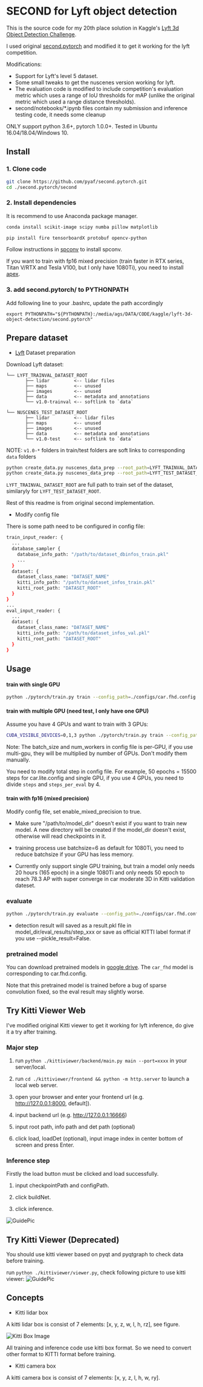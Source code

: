 # SECOND for Lyft object detection

This is the source code for my 20th place solution in Kaggle's [Lyft 3d Object Detection Challenge](https://www.kaggle.com/c/3d-object-detection-for-autonomous-vehicles/).

I used original [second.pytorch](https://github.com/traveller59/second.pytorch) and modified it to get it working for the lyft competition.

Modifications:

* Support for Lyft's level 5 dataset.
* Some small tweaks to get the nuscenes version working for lyft.
* The evaluation code is modified to include competition's evaluation metric which uses a range of IoU thresholds for mAP (unlike the original metric which used a range distance thresholds).
* second/notebooks/*.ipynb files contain my submission and inference testing code, it needs some cleanup

ONLY support python 3.6+, pytorch 1.0.0+. Tested in Ubuntu 16.04/18.04/Windows 10.

## Install

### 1. Clone code

```bash
git clone https://github.com/pyaf/second.pytorch.git
cd ./second.pytorch/second
```

### 2. Install dependencies

It is recommend to use Anaconda package manager.

```bash
conda install scikit-image scipy numba pillow matplotlib
```

```bash
pip install fire tensorboardX protobuf opencv-python
```

Follow instructions in [spconv](https://github.com/traveller59/spconv) to install spconv.

If you want to train with fp16 mixed precision (train faster in RTX series, Titan V/RTX and Tesla V100, but I only have 1080Ti), you need to install [apex](https://github.com/NVIDIA/apex).

### 3. add second.pytorch/ to PYTHONPATH

Add following line to your .bashrc, update the path accordingly

`export PYTHONPATH="${PYTHONPATH}:/media/ags/DATA/CODE/kaggle/lyft-3d-object-detection/second.pytorch"`

## Prepare dataset

* [Lyft]() Dataset preparation

Download Lyft dataset:

```plain
└── LYFT_TRAINVAL_DATASET_ROOT
       ├── lidar         <-- lidar files
       ├── maps          <-- unused
       ├── images        <-- unused
       ├── data          <-- metadata and annotations
       └── v1.0-trainval <-- softlink to `data`

└── NUSCENES_TEST_DATASET_ROOT
       ├── lidar         <-- lidar files
       ├── maps          <-- unused
       ├── images        <-- unused
       ├── data          <-- metadata and annotations
       └── v1.0-test     <-- softlink to `data`
```

NOTE: `v1.0-*` folders in train/test folders are soft links to corresponding `data` folders

```bash
python create_data.py nuscenes_data_prep --root_path=LYFT_TRAINVAL_DATASET_ROOT  --version="v1.0-trainval" --dataset_name="NuScenesDataset" --max_sweeps=10
python create_data.py nuscenes_data_prep --root_path=LYFT_TEST_DATASET_ROOT  --version="v1.0-test" --dataset_name="NuScenesDataset" --max_sweeps=10
```

`LYFT_TRAINVAL_DATASET_ROOT` are full path to train set of the dataset, similaryly for `LYFT_TEST_DATASET_ROOT`.


Rest of this readme is from original second implementation.

* Modify config file

There is some path need to be configured in config file:

```bash
train_input_reader: {
  ...
  database_sampler {
    database_info_path: "/path/to/dataset_dbinfos_train.pkl"
    ...
  }
  dataset: {
    dataset_class_name: "DATASET_NAME"
    kitti_info_path: "/path/to/dataset_infos_train.pkl"
    kitti_root_path: "DATASET_ROOT"
  }
}
...
eval_input_reader: {
  ...
  dataset: {
    dataset_class_name: "DATASET_NAME"
    kitti_info_path: "/path/to/dataset_infos_val.pkl"
    kitti_root_path: "DATASET_ROOT"
  }
}
```

## Usage

#### train with single GPU

```bash
python ./pytorch/train.py train --config_path=./configs/car.fhd.config --model_dir=/path/to/model_dir
```

#### train with multiple GPU (need test, I only have one GPU)

Assume you have 4 GPUs and want to train with 3 GPUs:

```bash
CUDA_VISIBLE_DEVICES=0,1,3 python ./pytorch/train.py train --config_path=./configs/car.fhd.config --model_dir=/path/to/model_dir --multi_gpu=True
```

Note: The batch_size and num_workers in config file is per-GPU, if you use multi-gpu, they will be multiplied by number of GPUs. Don't modify them manually.

You need to modify total step in config file. For example, 50 epochs = 15500 steps for car.lite.config and single GPU, if you use 4 GPUs, you need to divide ```steps``` and ```steps_per_eval``` by 4.

#### train with fp16 (mixed precision)

Modify config file, set enable_mixed_precision to true.

* Make sure "/path/to/model_dir" doesn't exist if you want to train new model. A new directory will be created if the model_dir doesn't exist, otherwise will read checkpoints in it.

* training process use batchsize=6 as default for 1080Ti, you need to reduce batchsize if your GPU has less memory.

* Currently only support single GPU training, but train a model only needs 20 hours (165 epoch) in a single 1080Ti and only needs 50 epoch to reach 78.3 AP with super converge in car moderate 3D in Kitti validation dateset.

### evaluate

```bash
python ./pytorch/train.py evaluate --config_path=./configs/car.fhd.config --model_dir=/path/to/model_dir --measure_time=True --batch_size=1
```

* detection result will saved as a result.pkl file in model_dir/eval_results/step_xxx or save as official KITTI label format if you use --pickle_result=False.

### pretrained model

You can download pretrained models in [google drive](https://drive.google.com/open?id=1YOpgRkBgmSAJwMknoXmitEArNitZz63C). The ```car_fhd``` model is corresponding to car.fhd.config.

Note that this pretrained model is trained before a bug of sparse convolution fixed, so the eval result may slightly worse.


## Try Kitti Viewer Web

I've modified original Kitti viewer to get it working for lyft inference, do give it a try after training.

### Major step

1. run ```python ./kittiviewer/backend/main.py main --port=xxxx``` in your server/local.

2. run ```cd ./kittiviewer/frontend && python -m http.server``` to launch a local web server.

3. open your browser and enter your frontend url (e.g. http://127.0.0.1:8000, default]).

4. input backend url (e.g. http://127.0.0.1:16666)

5. input root path, info path and det path (optional)

6. click load, loadDet (optional), input image index in center bottom of screen and press Enter.

### Inference step

Firstly the load button must be clicked and load successfully.

1. input checkpointPath and configPath.

2. click buildNet.

3. click inference.

![GuidePic](https://raw.githubusercontent.com/traveller59/second.pytorch/master/images/viewerweb.png)



## Try Kitti Viewer (Deprecated)

You should use kitti viewer based on pyqt and pyqtgraph to check data before training.

run ```python ./kittiviewer/viewer.py```, check following picture to use kitti viewer:
![GuidePic](https://raw.githubusercontent.com/traveller59/second.pytorch/master/images/simpleguide.png)

## Concepts


* Kitti lidar box

A kitti lidar box is consist of 7 elements: [x, y, z, w, l, h, rz], see figure.

![Kitti Box Image](https://raw.githubusercontent.com/traveller59/second.pytorch/master/images/kittibox.png)

All training and inference code use kitti box format. So we need to convert other format to KITTI format before training.

* Kitti camera box

A kitti camera box is consist of 7 elements: [x, y, z, l, h, w, ry].

